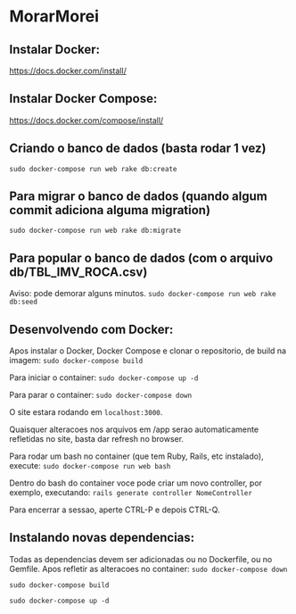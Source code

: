 # MorarMorei

## Instalar Docker:
https://docs.docker.com/install/

## Instalar Docker Compose:
https://docs.docker.com/compose/install/

## Criando o banco de dados (basta rodar 1 vez)
`sudo docker-compose run web rake db:create`

## Para migrar o banco de dados (quando algum commit adiciona alguma migration)
`sudo docker-compose run web rake db:migrate`

## Para popular o banco de dados (com o arquivo db/TBL_IMV_ROCA.csv)
Aviso: pode demorar alguns minutos.
`sudo docker-compose run web rake db:seed`

## Desenvolvendo com Docker:

Apos instalar o Docker, Docker Compose e clonar o repositorio, de build na imagem:
`sudo docker-compose build`

Para iniciar o container:
`sudo docker-compose up -d`

Para parar o container:
`sudo docker-compose down`

O site estara rodando em `localhost:3000`.

Quaisquer alteracoes nos arquivos em /app serao automaticamente refletidas no site, basta dar refresh no browser.

Para rodar um bash no container (que tem Ruby, Rails, etc instalado), execute:
`sudo docker-compose run web bash`

Dentro do bash do container voce pode criar um novo controller, por exemplo, executando:
`rails generate controller NomeController`

Para encerrar a sessao, aperte CTRL-P e depois CTRL-Q.

## Instalando novas dependencias:

Todas as dependencias devem ser adicionadas ou no Dockerfile, ou no Gemfile.
Apos refletir as alteracoes no container:
`sudo docker-compose down`

`sudo docker-compose build`

`sudo docker-compose up -d`

